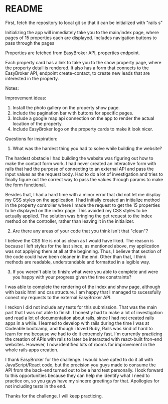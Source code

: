 # README

First, fetch the repository to local git so that it can be initialized with "rails s"

Initializing the app will inmediately take you to the main/index page, where pages of 15 properties each are displayed. Includes navigation buttons to pass through the pages

Properties are fetched from EasyBroker API, properties endpoint.

Each property card has a link to take you to the show property page, where the property detail is rendered. It also has a form that connects to the EasyBroker API, endpoint create-contact, to create new leads that are interested in the property.


Notes:

Improvement ideas: 
1. Install the photo gallery on the property show page.
2. include the pagination bar with buttons for specific pages.
3. Include a google map api connection on the app to render the actual location of the property.
4. Include EasyBroker logo on the property cards to make it look nicer.


Questions for inspiration:

1. What was the hardest thing you had to solve while building the website?

The hardest obstacle I had building the website was figuring out how to make the contact form work. I had never created an interactive form with rails that had the purpose of connecting to an external API and pass the input values as the request body. Had to do a lot of investigation and tries to finally figure out the correct way to pass the values through params to make the form functional.

Besides that, I had a hard time with a minor error that did not let me display my CSS styles on the application. I had initially created an initialize method in the property controller where I made the request to get the 15 properties to be displayed on the index page. This avoided my CSS styles to be actually applied. The solution was bringing the get request to the index method on the controller, rather than leaving it in the initializer. 

2. Are there any areas of your code that you think isn't that "clean"?

I believe the CSS file is not as clean as I would have liked.  The reason is because I left styles for the last since, as mentioned above, my application was not applying them at all at the beginning. Thus, I believe that section of the code could have been cleaner in the end. Other than that, I think methods are readable, understandable and formatted in a legible way.

3. If you weren't able to finish: what were you able to complete and were you happy with your progress given the time constraints?

I was able to complete the rendering of the index and show page, although with basic html and css structure. I am happy that I managed to sucessfully conect my requests to the external EasyBroker API.

I reckon I did not include any tests for this submission. That was the main part that I was not able to finish. I honestly had to make a lot of investigation and read a lot of documentation about rails, since I had not created rails apps in a while. I learned to develop with rails during the time I was at Codeable bootcamp, and though i loved Ruby, Rails was kind of hard to learn for me because we had to do it extremely fast. I'm currently practicing the creation of APIs with rails to later be interacted with react-built fron-end websites. However, I now identified lots of rooms for improvement in the whole rails apps creation. 

I thank EasyBroker for the challenge. I would have opted to do it all with JavaScript/React code, but the precision you guys made to consume the API from the back-end turned out to be a hard test personally. I look forward to this opportunities because they can help me identify what I need to practice on, so you guys have my sincere greetings for that. Apollogies for not including tests in the end. 

Thanks for the challenge. I will keep practicing.
